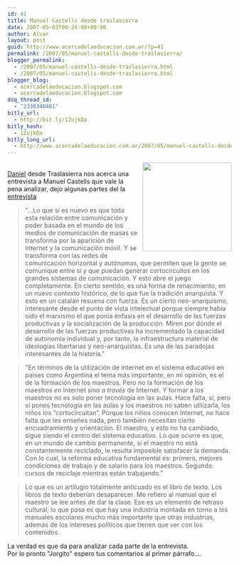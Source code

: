 ```yaml
---
id: 41
title: Manuel Castells desde traslasierra
date: 2007-05-03T00:24:00+00:00
author: Alvar
layout: post
guid: http://www.acercadelaeducacion.com.ar/?p=41
permalink: /2007/05/manuel-castells-desde-traslasierra/
blogger_permalink:
  - /2007/05/manuel-castells-desde-traslasierra.html
  - /2007/05/manuel-castells-desde-traslasierra.html
blogger_blog:
  - acercadelaeducacion.blogspot.com
  - acercadelaeducacion.blogspot.com
dsq_thread_id:
  - "2339340481"
bitly_url:
  - http://bit.ly/1ZujkDa
bitly_hash:
  - 1ZujkDa
bitly_long_url:
  - http://www.acercadelaeducacion.com.ar/2007/05/manuel-castells-desde-traslasierra/
---
```

<a href="http://www.forum-global.de/jm/imagens/castells3.jpg"><img style="float:right;cursor:pointer;width:200px;margin:0 0 10px 10px;" src="http://www.forum-global.de/jm/imagens/castells3.jpg" alt="" border="0" /></a><br /><a href="http://eltilodeolivos.com.ar/wp-trackback.php?p=53">Daniel</a> desde Traslasierra nos acerca una entrevista a Manuel Castells que vale la pena  analizar, dejo algunas partes del la <a href="http://www.educared.org.ar/biblioteca/dialogos/entrevistas/entrevista_castells.asp">entrevista</a><br /><blockquote>"...Lo que sí es nuevo es que toda esta relación entre comunicación y poder basada en el mundo de los medios de comunicación de masas se transforma por la aparición de Internet y la comunicación móvil. Y se transforma con las redes de comunicación horizontal y autónomas, que permiten que la gente se comunique entre sí y que puedan generar cortocircuitos en los grandes sistemas de comunicación. Y esto abre el juego completamente. En cierto sentido, es una forma de renacimiento, en un nuevo contexto histórico, de lo que fue la tradición anarquista. Y esto en un catalán resuena con fuerza. Es un cierto neo-anarquismo, interesante desde el punto de vista intelectual porque siempre había sido el marxismo el que ponía énfasis en el desarrollo de las fuerzas productivas y la socialización de la producción. Miren por dónde el desarrollo de las fuerzas productivas ha incrementado la capacidad de autonomía individual y, por tanto, la infraestructura material de ideologías libertarias y neo-anarquistas. Es una de las paradojas interesantes de la historia."</blockquote><blockquote>"En términos de la utilización de Internet en el sistema educativo en países como Argentina el tema más importante, en mi opinión, es el de la formación de los maestros. Pero no la formación de los maestros <em>en</em> Internet sino <em>a través</em> de Internet. Y formar a los maestros no es solo poner tecnología en las aulas. Hace falta, sí, pero si pones tecnología en las aulas y los maestros no saben utilizarla, los niños los “cortocircuitan”. Porque los niños conocen Internet, no hace falta que les enseñes nada, pero también necesitan cierto encuadramiento y orientación. El maestro, y esto no ha cambiado, sigue siendo el centro del sistema educativo. Lo que ocurre es que, en un mundo de cambio permanente, si el maestro no está constantemente reciclado, le resulta imposible satisfacer la demanda. Con lo cual, la reforma educativa fundamental es: primero, mejores condiciones de trabajo y de salario para los maestros. Segundo: cursos de reciclaje mientras están trabajando."<br /></blockquote><blockquote>Lo que es un artilugio totalmente anticuado es el libro de texto. Los libros de texto deberían desaparecer. Me refiero al manual que el maestro se lee antes de dar la clase. Ese es un elemento de retraso cultural; lo que pasa es que hay una industria montada en torno a los manuales escolares mucho más importante que otras industrias, además de los intereses políticos que tienen que ver con los contenidos.</blockquote>La verdad es que da para analizar cada parte de la entrevista.<br />Por lo pronto "Jorgito" espero tus comentarios al primer párrafo....